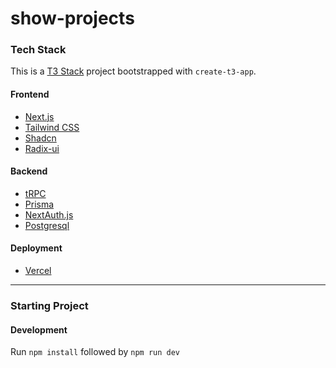 # show-projects

### Tech Stack

This is a [T3 Stack](https://create.t3.gg/) project bootstrapped with `create-t3-app`.

#### Frontend

- [Next.js](https://nextjs.org)
- [Tailwind CSS](https://tailwindcss.com)
- [Shadcn](https://ui.shadcn.com/)
- [Radix-ui](https://www.radix-ui.com/)

#### Backend

- [tRPC](https://trpc.io)
- [Prisma](https://prisma.io)
- [NextAuth.js](https://next-auth.js.org)
- [Postgresql](https://www.postgresql.org/)

#### Deployment

- [Vercel](https://vercel.com/)

---

### Starting Project

#### Development

Run `npm install` followed by `npm run dev`
